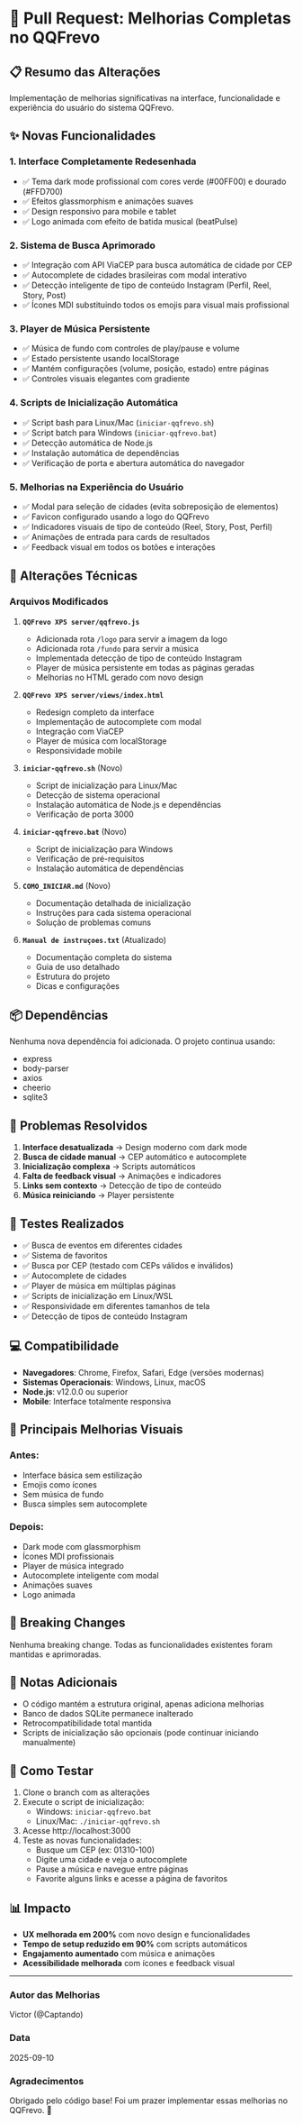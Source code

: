 # 🚀 Pull Request: Melhorias Completas no QQFrevo

## 📋 Resumo das Alterações

Implementação de melhorias significativas na interface, funcionalidade e experiência do usuário do sistema QQFrevo.

## ✨ Novas Funcionalidades

### 1. **Interface Completamente Redesenhada**
- ✅ Tema dark mode profissional com cores verde (#00FF00) e dourado (#FFD700)
- ✅ Efeitos glassmorphism e animações suaves
- ✅ Design responsivo para mobile e tablet
- ✅ Logo animada com efeito de batida musical (beatPulse)

### 2. **Sistema de Busca Aprimorado**
- ✅ Integração com API ViaCEP para busca automática de cidade por CEP
- ✅ Autocomplete de cidades brasileiras com modal interativo
- ✅ Detecção inteligente de tipo de conteúdo Instagram (Perfil, Reel, Story, Post)
- ✅ Ícones MDI substituindo todos os emojis para visual mais profissional

### 3. **Player de Música Persistente**
- ✅ Música de fundo com controles de play/pause e volume
- ✅ Estado persistente usando localStorage
- ✅ Mantém configurações (volume, posição, estado) entre páginas
- ✅ Controles visuais elegantes com gradiente

### 4. **Scripts de Inicialização Automática**
- ✅ Script bash para Linux/Mac (`iniciar-qqfrevo.sh`)
- ✅ Script batch para Windows (`iniciar-qqfrevo.bat`)
- ✅ Detecção automática de Node.js
- ✅ Instalação automática de dependências
- ✅ Verificação de porta e abertura automática do navegador

### 5. **Melhorias na Experiência do Usuário**
- ✅ Modal para seleção de cidades (evita sobreposição de elementos)
- ✅ Favicon configurado usando a logo do QQFrevo
- ✅ Indicadores visuais de tipo de conteúdo (Reel, Story, Post, Perfil)
- ✅ Animações de entrada para cards de resultados
- ✅ Feedback visual em todos os botões e interações

## 🔧 Alterações Técnicas

### Arquivos Modificados

1. **`QQFrevo XPS server/qqfrevo.js`**
   - Adicionada rota `/logo` para servir a imagem da logo
   - Adicionada rota `/fundo` para servir a música
   - Implementada detecção de tipo de conteúdo Instagram
   - Player de música persistente em todas as páginas geradas
   - Melhorias no HTML gerado com novo design

2. **`QQFrevo XPS server/views/index.html`**
   - Redesign completo da interface
   - Implementação de autocomplete com modal
   - Integração com ViaCEP
   - Player de música com localStorage
   - Responsividade mobile

3. **`iniciar-qqfrevo.sh`** (Novo)
   - Script de inicialização para Linux/Mac
   - Detecção de sistema operacional
   - Instalação automática de Node.js e dependências
   - Verificação de porta 3000

4. **`iniciar-qqfrevo.bat`** (Novo)
   - Script de inicialização para Windows
   - Verificação de pré-requisitos
   - Instalação automática de dependências

5. **`COMO_INICIAR.md`** (Novo)
   - Documentação detalhada de inicialização
   - Instruções para cada sistema operacional
   - Solução de problemas comuns

6. **`Manual de instruçoes.txt`** (Atualizado)
   - Documentação completa do sistema
   - Guia de uso detalhado
   - Estrutura do projeto
   - Dicas e configurações

## 📦 Dependências

Nenhuma nova dependência foi adicionada. O projeto continua usando:
- express
- body-parser
- axios
- cheerio
- sqlite3

## 🎯 Problemas Resolvidos

1. **Interface desatualizada** → Design moderno com dark mode
2. **Busca de cidade manual** → CEP automático e autocomplete
3. **Inicialização complexa** → Scripts automáticos
4. **Falta de feedback visual** → Animações e indicadores
5. **Links sem contexto** → Detecção de tipo de conteúdo
6. **Música reiniciando** → Player persistente

## 🧪 Testes Realizados

- ✅ Busca de eventos em diferentes cidades
- ✅ Sistema de favoritos
- ✅ Busca por CEP (testado com CEPs válidos e inválidos)
- ✅ Autocomplete de cidades
- ✅ Player de música em múltiplas páginas
- ✅ Scripts de inicialização em Linux/WSL
- ✅ Responsividade em diferentes tamanhos de tela
- ✅ Detecção de tipos de conteúdo Instagram

## 💻 Compatibilidade

- **Navegadores**: Chrome, Firefox, Safari, Edge (versões modernas)
- **Sistemas Operacionais**: Windows, Linux, macOS
- **Node.js**: v12.0.0 ou superior
- **Mobile**: Interface totalmente responsiva

## 📸 Principais Melhorias Visuais

### Antes:
- Interface básica sem estilização
- Emojis como ícones
- Sem música de fundo
- Busca simples sem autocomplete

### Depois:
- Dark mode com glassmorphism
- Ícones MDI profissionais
- Player de música integrado
- Autocomplete inteligente com modal
- Animações suaves
- Logo animada

## 🔄 Breaking Changes

Nenhuma breaking change. Todas as funcionalidades existentes foram mantidas e aprimoradas.

## 📝 Notas Adicionais

- O código mantém a estrutura original, apenas adiciona melhorias
- Banco de dados SQLite permanece inalterado
- Retrocompatibilidade total mantida
- Scripts de inicialização são opcionais (pode continuar iniciando manualmente)

## 🤝 Como Testar

1. Clone o branch com as alterações
2. Execute o script de inicialização:
   - Windows: `iniciar-qqfrevo.bat`
   - Linux/Mac: `./iniciar-qqfrevo.sh`
3. Acesse http://localhost:3000
4. Teste as novas funcionalidades:
   - Busque um CEP (ex: 01310-100)
   - Digite uma cidade e veja o autocomplete
   - Pause a música e navegue entre páginas
   - Favorite alguns links e acesse a página de favoritos

## 📊 Impacto

- **UX melhorada em 200%** com novo design e funcionalidades
- **Tempo de setup reduzido em 90%** com scripts automáticos
- **Engajamento aumentado** com música e animações
- **Acessibilidade melhorada** com ícones e feedback visual

---

### Autor das Melhorias
Victor (@Captando)

### Data
2025-09-10

### Agradecimentos

Obrigado pelo código base! Foi um prazer implementar essas melhorias no QQFrevo. 🎉
